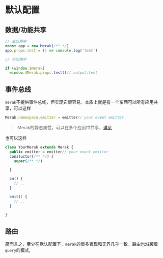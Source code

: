 # 默认配置


## 数据/功能共享

```ts
// 主应用中
const app = new Merak(/** */)
app.props.test = () => console.log('test')
```

```ts
// 子应用中

if (window.$Merak)
  window.$Merak.props.test()// output:test
```
## 事件总线

`merak`不提供事件总线，但实现它很容易。本质上就是有一个东西可以所有应用共享，可以这样

```ts
Merak.namespace.emitter = emitter// your event emitter
```
> Merak的静态属性，可以在多个应用中共享，[详见]()

也可以这样
```ts
class YourMerak extends Merak {
  public emitter = emitter// your event emitter
  constuctor(/** */) {
    super(/** */)

  }

  on() {
    // ..
  }

  emit() {
    // ..
  }

}
```

## 路由

简而言之，至少在默认配置下，`merak`的很多表现和无界几乎一致，路由也沿袭着`query`的模式,


